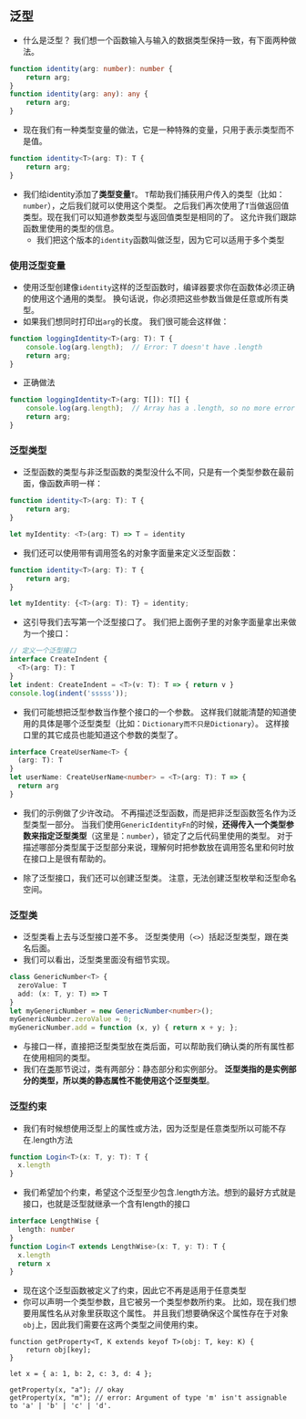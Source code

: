 ## 泛型

- 什么是泛型？ 我们想一个函数输入与输入的数据类型保持一致，有下面两种做法。

~~~typescript
function identity(arg: number): number {
    return arg;
}
function identity(arg: any): any {
    return arg;
}
~~~

- 现在我们有一种类型变量的做法，它是一种特殊的变量，只用于表示类型而不是值。

~~~typescript
function identity<T>(arg: T): T {
    return arg;
}
~~~

- 我们给identity添加了**类型变量**`T`。 `T`帮助我们捕获用户传入的类型（比如：`number`），之后我们就可以使用这个类型。 之后我们再次使用了`T`当做返回值类型。现在我们可以知道参数类型与返回值类型是相同的了。 这允许我们跟踪函数里使用的类型的信息。
  - 我们把这个版本的`identity`函数叫做泛型，因为它可以适用于多个类型

### 使用泛型变量

- 使用泛型创建像`identity`这样的泛型函数时，编译器要求你在函数体必须正确的使用这个通用的类型。 换句话说，你必须把这些参数当做是任意或所有类型。
- 如果我们想同时打印出`arg`的长度。 我们很可能会这样做：

~~~typescript
function loggingIdentity<T>(arg: T): T {
    console.log(arg.length);  // Error: T doesn't have .length
    return arg;
}
~~~

- 正确做法

~~~typescript
function loggingIdentity<T>(arg: T[]): T[] {
    console.log(arg.length);  // Array has a .length, so no more error
    return arg;
}
~~~

### 泛型类型

- 泛型函数的类型与非泛型函数的类型没什么不同，只是有一个类型参数在最前面，像函数声明一样：

~~~typescript
function identity<T>(arg: T): T {
    return arg;
}

let myIdentity: <T>(arg: T) => T = identity
~~~

- 我们还可以使用带有调用签名的对象字面量来定义泛型函数：

~~~typescript
function identity<T>(arg: T): T {
    return arg;
}

let myIdentity: {<T>(arg: T): T} = identity;
~~~

- 这引导我们去写第一个泛型接口了。 我们把上面例子里的对象字面量拿出来做为一个接口：

~~~typescript
// 定义一个泛型接口
interface CreateIndent {
  <T>(arg: T): T
}
let indent: CreateIndent = <T>(v: T): T => { return v }
console.log(indent('sssss'));

~~~

- 我们可能想把泛型参数当作整个接口的一个参数。 这样我们就能清楚的知道使用的具体是哪个泛型类型（比如：`Dictionary而不只是Dictionary`）。 这样接口里的其它成员也能知道这个参数的类型了。

~~~typescript
interface CreateUserName<T> {
  (arg: T): T
}
let userName: CreateUserName<number> = <T>(arg: T): T => {
  return arg
}
~~~

- 我们的示例做了少许改动。 不再描述泛型函数，而是把非泛型函数签名作为泛型类型一部分。 当我们使用`GenericIdentityFn`的时候，**还得传入一个类型参数来指定泛型类型**（这里是：`number`），锁定了之后代码里使用的类型。 对于描述哪部分类型属于泛型部分来说，理解何时把参数放在调用签名里和何时放在接口上是很有帮助的。

- 除了泛型接口，我们还可以创建泛型类。 注意，无法创建泛型枚举和泛型命名空间。

### 泛型类

- 泛型类看上去与泛型接口差不多。 泛型类使用（`<>`）括起泛型类型，跟在类名后面。
- 我们可以看出，泛型类里面没有细节实现。

~~~typescript
class GenericNumber<T> {
  zeroValue: T
  add: (x: T, y: T) => T
}
let myGenericNumber = new GenericNumber<number>();
myGenericNumber.zeroValue = 0;
myGenericNumber.add = function (x, y) { return x + y; };
~~~

- 与接口一样，直接把泛型类型放在类后面，可以帮助我们确认类的所有属性都在使用相同的类型。
- 我们在[类](https://typescript.bootcss.com/Classes.md)那节说过，类有两部分：静态部分和实例部分。 **泛型类指的是实例部分的类型，所以类的静态属性不能使用这个泛型类型**。

### 泛型约束

- 我们有时候想使用泛型上的属性或方法，因为泛型是任意类型所以可能不存在.length方法

~~~typescript
function Login<T>(x: T, y: T): T {
  x.length
}
~~~

- 我们希望加个约束，希望这个泛型至少包含.length方法。想到的最好方式就是接口，也就是泛型就继承一个含有length的接口

~~~typescript
interface LengthWise {
  length: number
}
function Login<T extends LengthWise>(x: T, y: T): T {
  x.length
  return x
}
~~~

- 现在这个泛型函数被定义了约束，因此它不再是适用于任意类型
- 你可以声明一个类型参数，且它被另一个类型参数所约束。 比如，现在我们想要用属性名从对象里获取这个属性。 并且我们想要确保这个属性存在于对象`obj`上，因此我们需要在这两个类型之间使用约束。

~~~
function getProperty<T, K extends keyof T>(obj: T, key: K) {
    return obj[key];
}

let x = { a: 1, b: 2, c: 3, d: 4 };

getProperty(x, "a"); // okay
getProperty(x, "m"); // error: Argument of type 'm' isn't assignable to 'a' | 'b' | 'c' | 'd'.
~~~

